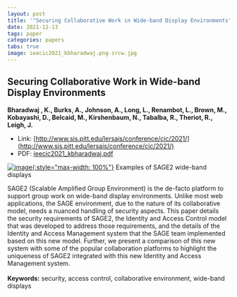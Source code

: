 ```yaml
---
layout: post
title: '"Securing Collaborative Work in Wide-band Display Environments"'
date: 2021-12-13
tags: paper
categories: papers
tabs: true
image: ieecic2021_kbharadwaj.png-srcw.jpg
---
```


## Securing Collaborative Work in Wide-band Display Environments
**Bharadwaj , K., Burks, A., Johnson, A., Long, L., Renambot, L., Brown, M., Kobayashi, D., Belcaid, M., Kirshenbaum, N., Tabalba, R., Theriot, R., Leigh, J.**
- Link: [http://www.sis.pitt.edu/lersais/conference/cic/2021/](http://www.sis.pitt.edu/lersais/conference/cic/2021/)
- PDF: [ieecic2021_kbharadwaj.pdf](/documents/ieecic2021_kbharadwaj.pdf)


[![image](https://www.evl.uic.edu/output/originals/ieecic2021_kbharadwaj.png-srcw.jpg){:style="max-width: 100%"}](https://www.evl.uic.edu/output/originals/ieecic2021_kbharadwaj.png-srcw.jpg)
Examples of SAGE2 wide-band displays

SAGE2 (Scalable Amplified Group Environment) is the de-facto platform to support group work on wide-band display environments.  Unlike most web applications, the SAGE environment, due to the nature of its collaborative model, needs a nuanced handling of security aspects. This paper details the security requirements of SAGE2, the Identity and Access Control model that was developed to address those requirements, and the details of the Identity and Access Management system that the SAGE team implemented based on this new model. Further, we present a comparison of this new system with some of the popular collaboration platforms to highlight the uniqueness of SAGE2 integrated with this new Identity and Access Management system.<br><br>
<strong>Keywords:</strong> security, access control, collaborative environment, wide-band displays